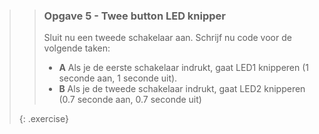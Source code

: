 >> ### Opgave 5 - Twee button LED knipper
>>
>> Sluit nu een tweede schakelaar aan. Schrijf nu code voor de volgende taken:
>>
>> - **A** Als je de eerste schakelaar indrukt, gaat LED1 knipperen (1 seconde aan, 1 seconde uit).
>> - **B** Als je de tweede schakelaar indrukt, gaat LED2 knipperen (0.7 seconde aan, 0.7 seconde uit)
>>
>{: .exercise}